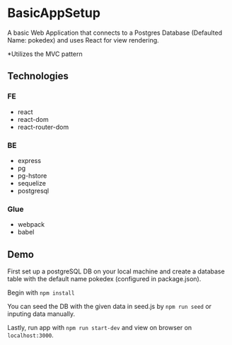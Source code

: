 # BasicAppSetup

A basic Web Application that
connects to a Postgres Database (Defaulted Name: pokedex)
and uses React for view rendering.

*Utilizes the MVC pattern

## Technologies

### FE
- react
- react-dom
- react-router-dom

### BE
- express
- pg
- pg-hstore
- sequelize
- postgresql

### Glue
- webpack
- babel

## Demo

First set up a postgreSQL DB on your local machine and create a database table with the default name pokedex (configured in package.json).

Begin with `npm install`

You can seed the DB with the given data in seed.js by `npm run seed` or inputing data manually.

Lastly, run app with `npm run start-dev` and view on browser on `localhost:3000`.
